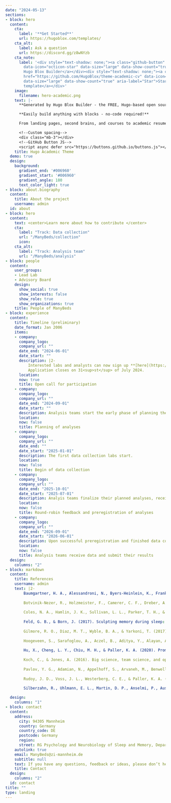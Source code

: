 ```yaml
---
date: "2024-05-13"
sections:
- block: hero
  content:
    cta:
      label: '**Get Started**'
      url: https://hugoblox.com/templates/
    cta_alt:
      label: Ask a question
      url: https://discord.gg/z8wNYzb
    cta_note:
      label: '<div style="text-shadow: none;"><a class="github-button" href="https://github.com/HugoBlox/hugo-blox-builder"
        data-icon="octicon-star" data-size="large" data-show-count="true" aria-label="Star">Star
        Hugo Blox Builder</a></div><div style="text-shadow: none;"><a class="github-button"
        href="https://github.com/HugoBlox/theme-academic-cv" data-icon="octicon-star"
        data-size="large" data-show-count="true" aria-label="Star">Star the Academic
        template</a></div>'
    image:
      filename: hero-academic.png
    text: |-
      **Generated by Hugo Blox Builder - the FREE, Hugo-based open source website builder trusted by 500,000+ sites.**

      **Easily build anything with blocks - no-code required!**

      From landing pages, second brains, and courses to academic resumés, conferences, and tech blogs.

      <!--Custom spacing-->
      <div class="mb-3"></div>
      <!--GitHub Button JS-->
      <script async defer src="https://buttons.github.io/buttons.js"></script>
    title: Hugo Academic Theme
  demo: true
  design:
    background:
      gradient_end: '#006960'
      gradient_start: '#006960'
      gradient_angle: 180
      text_color_light: true
- block: about.biography
  content:
    title: About the project
    username: admin
  id: about
- block: hero
  content:
    text: <center>Learn more about how to contribute </center>
    cta:
      label: "Track: Data collection"
      url: "/ManyBeds/collection"
      icon: 
    cta_alt:
      label: "Track: Analysis team"
      url: "/ManyBeds/analysis"
- block: people
  content:
    user_groups:
    - Lead Lab
    - Advisory Board
    design:
      show_social: true
      show_interests: false
      show_role: true
      show_organizations: true
    title: People of ManyBeds
- block: experience
  content:
    title: Timeline (preliminary)
    date_format: Jan 2006
    items:
    - company: 
      company_logo:
      company_url: ""
      date_end: "2024-06-01"
      date_start: ""
      description: |2-
          Interested labs and analysts can now sign up **[here](https://redcap.link/ManyBeds)**!  
          Application closes on 31<sup>st</sup> of July 2024.
      location:
      now: true
      title: Open call for participation
    - company:
      company_logo:
      company_url: ""
      date_end: "2024-09-01"
      date_start: ""
      description: Analysis teams start the early phase of planning their analyses in fall 2024.  
      location: 
      now: false
      title: Planning of analyses
    - company:
      company_logo:
      company_url: ""
      date_end: ""
      date_start: "2025-01-01"
      description: The first data collection labs start.
      location: 
      now: false
      title: Begin of data collection
    - company:
      company_logo:
      company_url: ""
      date_end: "2025-10-01"
      date_start: "2025-07-01"
      description: Analyis teams finalize their planned analyses, receive and provide feedback, and preregister. 
      location: 
      now: false
      title: Round-robin feedback and preregistration of analyses
    - company:
      company_logo:
      company_url: ""
      date_end: "2026-09-01"
      date_start: "2026-06-01"
      description: Upon successful preregistration and finished data collection, analyses teams receive the exploration dataset, run their analyses, and submit their findings. 
      location: 
      now: false
      title: Analysis teams receive data and submit their results      
  design:
    columns: "2"
- block: markdown
  content:
    title: References
    username: admin
    text: |2-
        Baumgartner, H. A., Alessandroni, N., Byers-Heinlein, K., Frank, M. C., Hamlin, J. K., Soderstrom, M., ... & Coles, N. A. (2023). How to build up big team science: A practical guide for large-scale collaborations. *Royal Society Open Science, 10*(6), 230235.  https://doi.org/10.1098/rsos.230235  
          
        Botvinik-Nezer, R., Holzmeister, F., Camerer, C. F., Dreber, A., Huber, J., Johannesson, M., ... & Schonberg, T. (2020). Variability in the analysis of a single neuroimaging dataset by many teams. *Nature, 582*(7810), 84-88. https://doi.org/10.1038/s41586-020-2314-9  
        
        Coles, N. A., Hamlin, J. K., Sullivan, L. L., Parker, T. H., & Altschul, D. (2022). Build up big-team science. *Nature, 601*(7894), 505-507. https://doi.org/10.1038/d41586-022-00150-2 
        
        Feld, G. B., & Born, J. (2017). Sculpting memory during sleep: Concurrent consolidation and forgetting. *Current Opinion in Neurobiology, 44*, 20-27. https://doi.org/10.1016/j.conb.2017.02.012  
        
        Gilmore, R. O., Diaz, M. T., Wyble, B. A., & Yarkoni, T. (2017). Progress toward openness, transparency, and reproducibility in cognitive neuroscience. *Annals of the New York Academy of Sciences, 1396*(1), 5-18. https://doi.org/10.1111/nyas.13325  
        
        Hoogeveen, S., Sarafoglou, A., Aczel, B., Aditya, Y., Alayan, A. J., Allen, P. J., ... & Wagenmakers, E.-J. (2023). A many-analysts approach to the relation between religiosity and well-being. *Religion, Brain & Behavior, 13*(3), 237-283. https://doi.org/10.1080/2153599X.2022.2070255  
        
        Hu, X., Cheng, L. Y., Chiu, M. H., & Paller, K. A. (2020). Promoting memory consolidation during sleep: A meta-analysis of targeted memory reactivation. *Psychological Bulletin, 146*(3), 218-244. https://doi.org/10.1037/bul0000223  
        
        Koch, C., & Jones, A. (2016). Big science, team science, and open science for neuroscience. *Neuron, 92*(3), 612-616. http://dx.doi.org/10.1016/j.neuron.2016.10.019 
        
        Pavlov, Y. G., Adamian, N., Appelhoff, S., Arvaneh, M., Benwell, C. S., Beste, C., ... & Mushtaq, F. (2021). #EEGManyLabs: Investigating the replicability of influential EEG experiments. *Cortex, 144*, 213-229. https://doi.org/10.1016/j.cortex.2021.03.013 
        
        Rudoy, J. D., Voss, J. L., Westerberg, C. E., & Paller, K. A. (2009). Strengthening individual memories by reactivating them during sleep. *Science, 326*(5956), 1079. https://doi.org/10.1126/science.1179013 
        
        Silberzahn, R., Uhlmann, E. L., Martin, D. P., Anselmi, P., Aust, F., Awtrey, E., ... & Nosek, B. A. (2018). Many analysts, one data set: Making transparent how variations in analytic choices affect results. *Advances in Methods and Practices in Psychological Science, 1*(3), 337-356. https://doi.org/10.1177/2515245917747646 

  design:
    columns: "1"
- block: contact
  content:
    address:
      city: 94305 Mannheim
      country: Germany
      country_code: DE
      postcode: Germany
      region: 
      street: RG Psychology and Neurobiology of Sleep and Memory, Department of Clinical Psychology, Central Institute of Mental Health, J5
    autolink: true
    email: ManyBeds@zi-mannheim.de
    subtitle: null
    text: If you have any questions, feedback or ideas, please don’t hesitate to contact us!
    title: Contact
  design:
    columns: "2"
  id: contact
title: ""
type: landing
---
```

